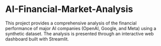 # AI-Financial-Market-Analysis
This project provides a comprehensive analysis of the financial performance of major AI companies (OpenAI, Google, and Meta) using a synthetic dataset. The analysis is presented through an interactive web dashboard built with Streamlit.
